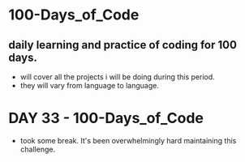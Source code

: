 # 100-Days_of_Code
## daily learning and practice of coding for 100 days.
- will cover all the projects i will be doing during this period.
- they will vary from language to language.


# DAY 33 - 100-Days_of_Code
- took some break. It's been overwhelmingly hard maintaining this challenge.